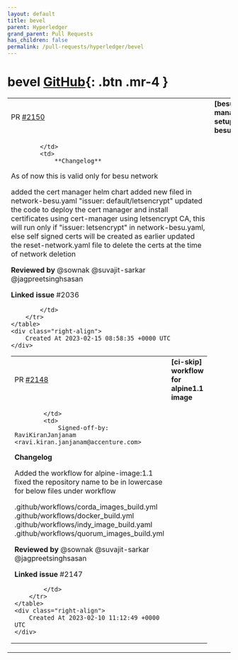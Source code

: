 ```yaml
---
layout: default
title: bevel
parent: Hyperledger
grand_parent: Pull Requests
has_children: false
permalink: /pull-requests/hyperledger/bevel
---
```


# bevel <span class="fs-3 right-align">[GitHub](https://github.com/hyperledger/bevel){: .btn .mr-4 }</span>


<div>
    <table>
        <tr>
            <td>
                PR <a href="https://github.com/hyperledger/bevel/pull/2150" class=".btn">#2150</a>
            </td>
            <td>
                <b>
                    [besu]cert-manager setup for besu
                </b>
            </td>
        </tr>
        <tr>
            <td>
                
            </td>
            <td>
                **Changelog**

As of now this is valid only for besu network

added the cert manager helm chart
added new filed in network-besu.yaml "issuer: default/letsencrypt"
updated the code to deploy the cert manager and install certificates using cert-manager using letsencrypt CA, this will run only if "issuer: letsencrypt" in network-besu.yaml, else self signed certs will be created as earlier
updated the reset-network.yaml file to delete the certs at the time of network deletion


 

**Reviewed by**
@sownak @suvajit-sarkar @jagpreetsinghsasan 

 

**Linked issue**
#2036 

            </td>
        </tr>
    </table>
    <div class="right-align">
        Created At 2023-02-15 08:58:35 +0000 UTC
    </div>
</div>

<div>
    <table>
        <tr>
            <td>
                PR <a href="https://github.com/hyperledger/bevel/pull/2148" class=".btn">#2148</a>
            </td>
            <td>
                <b>
                    [ci-skip] workflow for alpine1.1 image
                </b>
            </td>
        </tr>
        <tr>
            <td>
                
            </td>
            <td>
                Signed-off-by: RaviKiranJanjanam <ravi.kiran.janjanam@accenture.com>

**Changelog**

Added the workflow for alpine-image:1.1
fixed the repository name to be in lowercase for below files under workflow

.github/workflows/corda_images_build.yml
.github/workflows/docker_build.yml
.github/workflows/indy_image_build.yaml
.github/workflows/quorum_images_build.yml

 

**Reviewed by**
@sownak @suvajit-sarkar @jagpreetsinghsasan 

 

**Linked issue**
#2147 

            </td>
        </tr>
    </table>
    <div class="right-align">
        Created At 2023-02-10 11:12:49 +0000 UTC
    </div>
</div>

